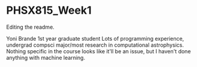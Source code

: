 # PHSX815_Week1
Editing the readme.

Yoni Brande
1st year graduate student
Lots of programming experience, undergrad compsci major/most research in computational astrophysics.
Nothing specific in the course looks like it'll be an issue, but I haven't done anything with machine learning.

